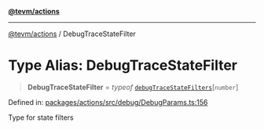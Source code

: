 [**@tevm/actions**](../README.md)

***

[@tevm/actions](../globals.md) / DebugTraceStateFilter

# Type Alias: DebugTraceStateFilter

> **DebugTraceStateFilter** = *typeof* [`debugTraceStateFilters`](../variables/debugTraceStateFilters.md)\[`number`\]

Defined in: [packages/actions/src/debug/DebugParams.ts:156](https://github.com/evmts/tevm-monorepo/blob/main/packages/actions/src/debug/DebugParams.ts#L156)

Type for state filters
